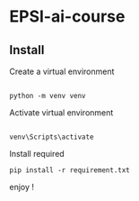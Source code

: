 # EPSI-ai-course

## Install 

Create a virtual environment
```shell 

python -m venv venv
```
Activate virtual environment
```shell

venv\Scripts\activate
```
Install required
```shell
pip install -r requirement.txt
```
enjoy !
